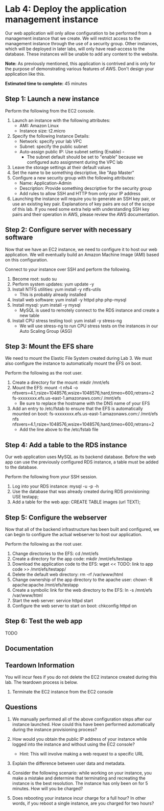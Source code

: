 # Lab 4: Deploy the application management instance

Our web application will only allow configuration to be performed from a management instance that we create. We will restrict access to the management instance through the use of a security group. Other instances, which will be deployed in later labs, will only have read-access to the database. These instances will be unable to add any content to the website.

**Note:** As previously mentioned, this application is contrived and is only for the purpose of demonstrating various features of AWS. Don't design your application like this.

**Estimated time to complete:** 45 minutes

## Step 1: Launch a new instance

Perform the following from the EC2 console.

1. Launch an instance with the following attributes:
    * AMI: Amazon Linux
    * Instance size: t2.micro
2. Specify the following Instance Details:
    * Network: specify your lab VPC
    * Subnet: specify the public subnet
    * Auto-assign public IP: Use subnet setting (Enable) -
      * The subnet default should be set to "enable" because we configured auto assignment during the VPC lab
3. Leave the storage settings at their default values
4. Set the name to be something descriptive, like "App Master"
5. Configure a new security group with the following attributes:
    * Name: Application-Admin
    * Description: Provide something descriptive for the security group
    * Add rules to allow SSH and HTTP from only your IP address
4. Launching the instance will require you to generate an SSH key pair, or use an existing key pair. Explanations of key pairs are out of the scope of this lab. If you need some extra help with understanding SSH key pairs and their operation in AWS, please review the AWS documentation.

## Step 2: Configure server with necessary software

Now that we have an EC2 instance, we need to configure it to host our web application. We will eventually build an Amazon Machine Image (AMI) based on this configuration.

Connect to your instance over SSH and perform the following.

1. Become root: sudo su
2. Perform system updates: yum update -y
3. Install NTFS utilities: yum install -y ntfs-utils
    * This is probably already installed
4. Install web software: yum install -y httpd php php-mysql
5. Install mysql: yum install -y mysql
    * MySQL is used to remotely connect to the RDS instance and create a new table
6. Install CPU stress testing tool: yum install -y stress-ng
    * We will use stress-ng to run CPU stress tests on the instances in our Auto Scaling Group (ASG)

## Step 3: Mount the EFS share

We need to mount the Elastic File System created during Lab 3. We must also configure the instance to automatically mount the EFS on boot.

Perform the following as the root user.

1. Create a directory for the mount: mkdir /mnt/efs
2. Mount the EFS: mount -t nfs4 -o nfsvers=4.1,rsize=1048576,wsize=1048576,hard,timeo=600,retrans=2 fs-xxxxxxxx.efs.us-east-1.amazonaws.com:/ /mnt/efs
    * Be sure to replace the hostname with the DNS name of your EFS
3. Add an entry to /etc/fstab to ensure that the EFS is automatically mounted on boot: fs-xxxxxxxx.efs.us-east-1.amazonaws.com:/ /mnt/efs nfs nfsvers=4.1,rsize=1048576,wsize=1048576,hard,timeo=600,retrans=2
    * Add the line above to the /etc/fstab file

## Step 4: Add a table to the RDS instance

Our web application uses MySQL as its backend database. Before the web app can use the previously configured RDS instance, a table must be added to the database.

Perform the following from your SSH session.

1. Log into your RDS instance: mysql -u <Master Username> -p <Master Password> -h <RDS Endpoint>
2. Use the database that was already created during RDS provisioning: USE testapp;
3. Add a table for the web app: CREATE TABLE images (url TEXT);

## Step 5: Configure the webserver

Now that all of the backend infrastructure has been built and configured, we can begin to configure the actual webserver to host our application.

Perform the following as the root user.

1. Change directories to the EFS: cd /mnt/efs
3. Create a directory for the app code: mkdir /mnt/efs/testapp
4. Download the application code to the EFS: wget << TODO: link to app code >> /mnt/efs/testapp/
5. Delete the default web directory: rm -rf /var/www/html
6. Change ownership of the app directory to the apache user: chown -R apache:apache /mnt/efs/testapp
7. Create a symbolic link for the web directory to the EFS: ln -s /mnt/efs /var/www/html
8. Start the web server: service httpd start
9. Configure the web server to start on boot: chkconfig httpd on

## Step 6: Test the web app

TODO

## Documentation

## Teardown Information

You will incur fees if you do not delete the EC2 instance created during this lab. The teardown process is below.

1. Terminate the EC2 instance from the EC2 console

## Questions

1. We manually performed all of the above configuration steps after our instance launched. How could this have been performed automatically during the instance provisioning process?

2. How would you obtain the public IP address of your instance while logged into the instance and without using the EC2 console?
    * Hint: This will involve making a web request to a specific URL

3. Explain the difference between user data and metadata.

4. Consider the following scenario: while working on your instance, you make a mistake and determine that terminating and recreating the instance is the best resolution. The instance has only been on for 5 minutes. How will you be charged?

5. Does rebooting your instance incur charge for a full hour? In other words, if you reboot a single instance, are you charged for two hours?
